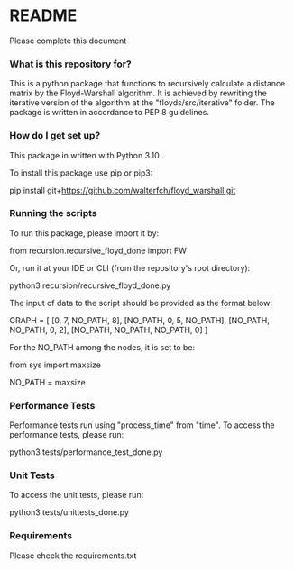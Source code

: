 # README #

Please complete this document

### What is this repository for? ###
This is a python package that functions to recursively calculate a distance matrix by the Floyd-Warshall algorithm.
It is achieved by rewriting the iterative version of the algorithm at the "floyds/src/iterative" folder.
The package is written in accordance to PEP 8 guidelines.

### How do I get set up? ###
This package in written with Python 3.10 . 

To install this package use pip or pip3:

pip install git+https://github.com/walterfch/floyd_warshall.git


### Running the scripts ###
To run this package, please import it by:

from recursion.recursive_floyd_done import FW

Or, run it at your IDE or CLI (from the repository's root directory):

python3 recursion/recursive_floyd_done.py

The input of data to the script should be provided as the format below:

GRAPH = [
        [0, 7, NO_PATH, 8],
        [NO_PATH, 0, 5, NO_PATH],
        [NO_PATH, NO_PATH, 0, 2],
        [NO_PATH, NO_PATH, NO_PATH, 0]
    ]

For the NO_PATH among the nodes, it is set to be:

from sys import maxsize

NO_PATH = maxsize

### Performance Tests ###
Performance tests run using  "process_time" from "time".
To access the performance tests, please run:

python3 tests/performance_test_done.py

### Unit Tests ###
To access the unit tests, please run:

python3 tests/unittests_done.py


### Requirements ### 
Please check the requirements.txt


